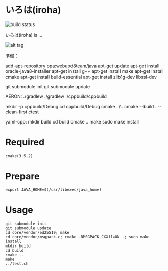 
# いろは(iroha)
![build status](https://circleci.com/gh/soramitsu/iroha.svg?style=shield&circle-token=80f2601e3bfb42d001e87728326659a0c96e0398)

 いろは(iroha) is ...

 ![alt tag](https://raw.githubusercontent.com/soramitsu/iroha/feature/sumeragi/LGTM.gif)


準備：

add-apt-repository ppa:webupd8team/java
apt-get update
apt-get install oracle-java8-installer
apt-get install g++
apt-get install make
apt-get install cmake
apt-get install build-essential
apt-get install zlib1g-dev libssl-dev

git submodule init
git submodule update

AERON:
./gradlew
./gradlew
./cppbuild/cppbuild

mkdir -p cppbuild/Debug
cd cppbuild/Debug
cmake ../..
cmake --build . --clean-first
ctest

yaml-cpp:
mkdir build
cd build
cmake ..
make
sudo make install

# Required
```
cmake(3.5.2)
```

# Prepare
```
export JAVA_HOME=$(/usr/libexec/java_home)
```
# Usage
```
git submodule init 
git submodule update
cd core/vendor/ed25519; make
cd core/vendor/msgpack-c; cmake -DMSGPACK_CXX11=ON .; sudo make install
mkdir build
cd build
cmake ..
make 
../test.ch
```
